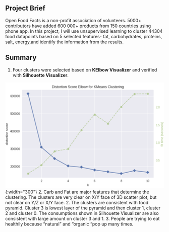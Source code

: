 ## Project Brief

Open Food Facts is a non-profit association of volunteers. 5000+ contributors have added 600 000+ products from 150 countries using phone app. In this project, I will use unsupervised learning to cluster 44304 food datapoints based on 5 selected features- fat, carbohydrates, proteins,	salt, energy,and identify the information from the results.

## Summary

1. Four clusters were selected based on **KElbow Visualizer** and verified with **Silhouette Visualizer**.

![KElbow](https://github.com/brenda751024/assets/blob/master/KElbow.png){:width="300"}
2. Carb and Fat are major features that determine the clustering. The clusters are very clear on X/Y face of 3D scatter plot, but not clear on Y/Z or X/Y face.
2. The clusters are consistent with food pyramid. Cluster 3 is lowest layer of the pyramid and then cluster 1, cluster 2 and cluster 0. The consumptions shown in Silhouette Visualizer are also consistent with large amount on cluster 3 and 1. 
3. People are trying to eat healthily because “natural” and “organic “pop up many times.


